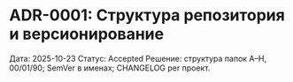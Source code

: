 # ADR-0001: Структура репозитория и версионирование
Дата: 2025-10-23
Статус: Accepted
Решение: структура папок A–H, 00/01/90; SemVer в именах; CHANGELOG per проект.
